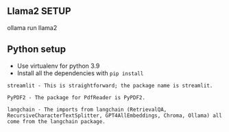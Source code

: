 ## Llama2 SETUP

ollama run llama2


## Python setup

- Use virtualenv for python 3.9
- Install all the dependencies with `pip install `

```text
streamlit - This is straightforward; the package name is streamlit.

PyPDF2 - The package for PdfReader is PyPDF2.

langchain - The imports from langchain (RetrievalQA, RecursiveCharacterTextSplitter, GPT4AllEmbeddings, Chroma, Ollama) all come from the langchain package.
```


